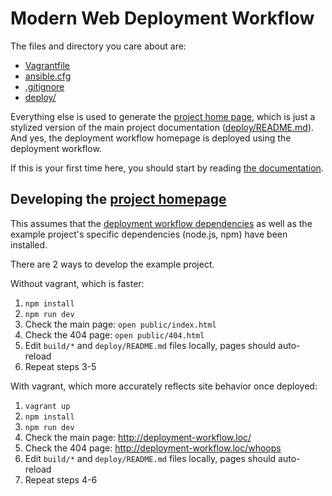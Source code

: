 # Modern Web Deployment Workflow

The files and directory you care about are:

* [Vagrantfile](Vagrantfile)
* [ansible.cfg](ansible.cfg)
* [.gitignore](.gitignore)
* [deploy/](deploy/)

Everything else is used to generate the [project home page][home], which is just
a stylized version of the main project documentation
([deploy/README.md](deploy/README.md)). And yes, the deployment workflow
homepage is deployed using the deployment workflow.

[home]: https://deployment-workflow.bocoup.com/

If this is your first time here, you should start by reading [the
documentation][home].

## Developing the [project homepage][home]

This assumes that the [deployment workflow
dependencies](https://deployment-workflow.bocoup.com/#dependencies) as well as
the example project's specific dependencies (node.js, npm) have been installed.

There are 2 ways to develop the example project.

Without vagrant, which is faster:

1. `npm install`
1. `npm run dev`
1. Check the main page: `open public/index.html`
1. Check the 404 page: `open public/404.html`
1. Edit `build/*` and `deploy/README.md` files locally, pages should auto-reload
1. Repeat steps 3-5

With vagrant, which more accurately reflects site behavior once deployed:

1. `vagrant up`
1. `npm install`
1. `npm run dev`
1. Check the main page: <http://deployment-workflow.loc/>
1. Check the 404 page: <http://deployment-workflow.loc/whoops>
1. Edit `build/*` and `deploy/README.md` files locally, pages should auto-reload
1. Repeat steps 4-6
